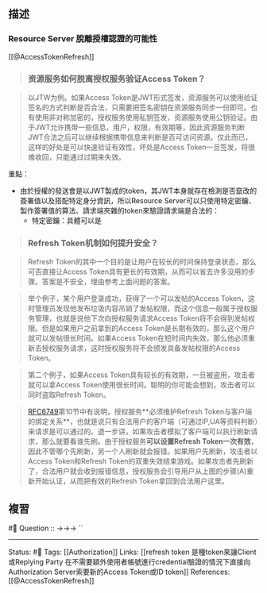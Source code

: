 ## 描述


### Resource Server 脫離授權認證的可能性

[[@AccessTokenRefresh]]
> ### 资源服务如何脱离授权服务验证Access Token？

> 以JTW为例。如果Access Token是JWT形式签发，资源服务可以使用验证签名的方式判断是否合法，只需要把签名密钥在资源服务同步一份即可。也有使用非对称加密的，授权服务使用私钥签发，资源服务使用公钥验证。由于JWT允许携带一些信息，用户，权限，有效期等，因此资源服务判断JWT合法之后可以继续根据携带信息来判断是否可访问资源。仅此而已，这样的好处是可以快速验证有效性，坏处是Access Token一旦签发，将很难收回，只能通过过期来失效。

重點：
- 由於授權的發送會是以JWT製成的token，其JWT本身就存在檢測是否竄改的簽署值以及搭配特定身分資訊，所以Resource Server可以只使用特定密鑰、製作簽署值的算法、請求端夾雜的token來驗證請求端是合法的：
	- 特定密鑰：具體可以是


> ### Refresh Token机制如何提升安全？

> Refresh Token的其中一个目的是让用户在较长的时间保持登录状态，那么可否直接让Access Token具有更长的有效期，从而可以省去许多没用的步骤。答案是不安全，理由参考上面问题的答案。

> 举个例子，某个用户登录成功，获得了一个可以发帖的Access Token，这时管理员发现他发布垃圾内容吊销了发帖权限，而这个信息一般属于授权服务管理，也就是说他下次向授权服务请求Access Token将不会得到发帖权限。但是如果用户之前拿到的Access Token是长期有效的，那么这个用户就可以发帖很长时间。如果Access Token在短时间内失效，那么他必须重新去授权服务请求，这时授权服务将不会颁发具备发帖权限的Access Token。

> 第二个例子，如果Access Token具有较长的有效期，一旦被盗用，攻击者就可以拿Access Token使用很长时间。聪明的你可能会想到，攻击者可以同时盗取Refresh Token。

>[RFC6749](https://link.juejin.cn?target=http%3A%2F%2Fwww.rfcreader.com%2F%23rfc6749 "http://www.rfcreader.com/#rfc6749")第10节中有说明，授权服务**必须维护Refresh Token与客户端的绑定关系**，也就是说只有合法用户的客户端（可通过IP,UA等资料判断）来请求是可以通过的。退一步讲，如果攻击者模拟了客户端可以执行刷新请求，那么就要看谁先刷。由于授权服务**可以设置Refresh Token一次有效**，因此不管哪个先刷新，另一个人刷新就会报错。如果用户先刷新，攻击者以Access Token和Refresh Token的双重失效结束游戏。如果攻击者先刷新了，合法用户就会收到报错信息，授权服务会引导用户从上图的步骤(A)重新开始认证，从而把有效的Refresh Token拿回到合法用户这里。



  


## 複習
#🧠 Question :: ->->-> ``

---
Status: #🌱 
Tags:
[[Authorization]]
Links:
[[refresh token 是種token來讓Client或Replying Party 在不需要額外使用者帳號進行credential驗證的情況下直接向Authorization Server索要新的Access Token或ID token]]
References:
[[@AccessTokenRefresh]]